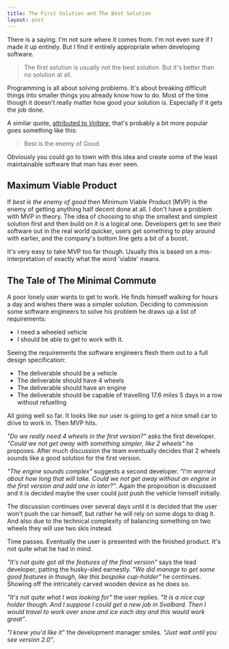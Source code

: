 ```yaml
---
title: The First Solution and The Best Solution
layout: post
---
```


There is a saying. I'm not sure where it comes from. I'm not even sure if I made it up entirely. But I find it entirely appropriate when developing software.

> The first solution is usually not the best solution. But it's better than no solution at all.

Programming is all about solving problems. It's about breaking difficult things into smaller things you already know how to do. Most of the time though it doesn't really matter how good your solution is. Especially if it gets the job done.

A similar quote, [attributed to *Voltare*](http://en.wikipedia.org/wiki/Perfect_is_the_enemy_of_good), that's probably a bit more popular goes something like this:

> Best is the enemy of Good.

Obviously you could go to town with this idea and create some of the least maintainable software that man has ever seen.

## Maximum Viable Product

If *best is the enemy of good* then Minimum Viable Product (MVP) is the enemy of getting anything half decent done at all. I don't have a problem with MVP in theory. The idea of choosing to ship the smallest and simplest solution first and then build on it is a logical one. Developers get to see their software out in the real world quicker, users get something to play around with earlier, and the company's bottom line gets a bit of a boost.

It's very easy to take MVP too far though. Usually this is based on a mis-interpretation of exactly what the word 'viable' means.

## The Tale of The Minimal Commute

A poor lonely user wants to get to work. He finds himself walking for hours a day and wishes there was a simpler solution. Deciding to commission some software engineers to solve his problem he draws up a list of requirements:

* I need a wheeled vehicle
* I should be able to get to work with it.

Seeing the requirements the software engineers flesh them out to a full design specification:

* The deliverable should be a vehicle
* The deliverable should have 4 wheels
* The deliverable should have an engine
* The deliverable should be capable of travelling 17.6 miles 5 days in a row without refuelling

All going well so far. It looks like our user is going to get a nice small car to drive to work in. Then MVP hits.

*"Do we really need 4 wheels in the first version?"* asks the first developer. *"Could we not get away with something simpler, like 2 wheels"* he proposes. After much discussion the team eventually decides that 2 wheels sounds like a good solution for the first version.

*"The engine sounds complex"* suggests a second developer. *"I'm worried about how long that will take. Could we not get away without an engine in the first version and add one in later?"*. Again the proposition is discussed and it is decided maybe the user could just push the vehicle himself initially.

The discussion continues over several days until it is decided that the user won't push the car himself, but rather he will rely on some dogs to drag it. And also due to the technical complexity of balancing something on two wheels they will use two skis instead.

Time passes. Eventually the user is presented with the finished product. It's not quite what he had in mind.

*"It's not quite got all the features of the final version"* says the lead developer, patting the husky-sled earnestly. *"We did manage to get some good features in though, like this bespoke cup-holder"* he continues. Showing off the intricately carved wooden device as he does so.

*"It's not quite what I was looking for"* the user replies. *"It is a nice cup holder though. And I suppose I could get a new job in Svalbard. Then I would travel to work over snow and ice each day and this would work great"*.

*"I knew you'd like it"* the development manager smiles. *"Just wait until you see version 2.0"*.
